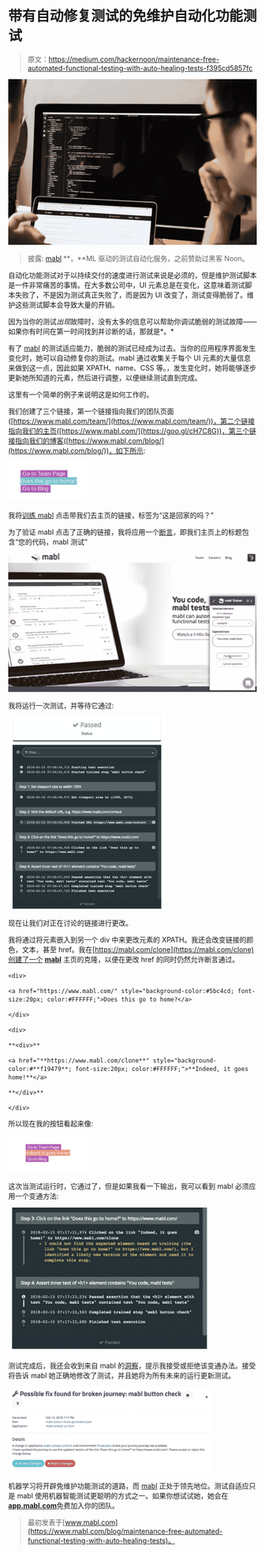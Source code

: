 # 带有自动修复测试的免维护自动化功能测试

> 原文：<https://medium.com/hackernoon/maintenance-free-automated-functional-testing-with-auto-healing-tests-f395cd5857fc>

![](img/3c9109a4c142b0a3d907d86c1b13fbc7.png)

> 披露: [mabl](https://goo.gl/cH7C8G) **，**ML 驱动的测试自动化服务，之前赞助过黑客 Noon。

自动化功能测试对于以持续交付的速度进行测试来说是必须的，但是维护测试脚本是一件非常痛苦的事情。在大多数公司中，UI 元素总是在变化，这意味着测试脚本失败了，不是因为测试真正失败了，而是因为 UI 改变了，测试变得脆弱了。维护这些测试脚本会导致大量的开销。

因为当你的测试*出现*故障时，没有太多的信息可以帮助你调试脆弱的测试故障——如果你有时间在第一时间找到并诊断的话，那就是*。*

有了 [mabl](https://goo.gl/cH7C8G) 的测试适应能力，脆弱的测试已经成为过去。当你的应用程序界面发生变化时，她可以自动修复你的测试。mabl 通过收集关于每个 UI 元素的大量信息来做到这一点，因此如果 XPATH、name、CSS 等。，发生变化时，她将能够逐步更新她所知道的元素，然后进行调整，以便继续测试直到完成。

这里有一个简单的例子来说明这是如何工作的。

我们创建了三个链接，第一个链接指向我们的团队页面([https://www.mabl.com/team/](https://www.mabl.com/team/))，第二个链接指向我们的主页([https://www.mabl.com/](https://goo.gl/cH7C8G))，第三个链接指向我们的博客([https://www.mabl.com/blog/](https://www.mabl.com/blog/))，如下所示:

![](img/f0fde2397da8b977e3c6d6e3f3c39a40.png)

我将[训练 mabl](https://www.mabl.com/blog/how-to-create-test-scripts-without-code-using-mabl) 点击带我们去主页的链接，标签为“这是回家的吗？”

为了验证 mabl 点击了正确的链接，我将应用一个[断言](https://help.mabl.com/docs/glossary#section-assertion)，即我们主页上的标题包含“您的代码，mabl 测试”

![](img/788a9801f1f77cf534fd60dc336359fd.png)

我将运行一次测试，并等待它通过:

![](img/4be7eabee7bf7805056c20253d633d3f.png)

现在让我们对正在讨论的链接进行更改。

我将通过将元素嵌入到另一个 div 中来更改元素的 XPATH。我还会改变链接的颜色，文本，甚至 href。我在[https://mabl.com/clone](https://mabl.com/clone)创建了一个 [**mabl**](https://app.mabl.com) 主页的克隆，以便在更改 href 的同时仍然允许断言通过。

`<div>`

`<a href="https://www.mabl.com/" style="background-color:#5bc4cd; font-size:20px; color:#FFFFFF;">Does this go to home?</a>`

`</div>`

`<div>`

`**<div>**`

`<a href="**https://www.mabl.com/clone**" style="background-color:#**f19479**; font-size:20px; color:#FFFFFF;">**Indeed, it goes home!**</a>`

`**</div>**`

`</div>`

所以现在我的按钮看起来像:

![](img/6126c5b81f4e2dba7b63a22bbf8bc3c9.png)

这次当测试运行时，它通过了，但是如果我看一下输出，我可以看到 mabl 必须应用一个变通方法:

![](img/a723f401004e96dd25672b8d49c4db83.png)

测试完成后，我还会收到来自 mabl 的[洞察](https://www.mabl.com/blog/machine-intelligence-for-clearer-regression-testing-insights)，提示我接受或拒绝该变通办法。接受将告诉 mabl 她正确地修改了测试，并且她将为所有未来的运行更新测试。

![](img/cc78fff50f5a5a934f46d97192294e48.png)

机器学习将开辟免维护功能测试的道路，而 [mabl](https://goo.gl/cH7C8G) 正处于领先地位。测试自适应只是 mabl 使用机器智能测试更聪明的方式之一。如果你想试试她，她会在[**app.mabl.com**](http://app.mabl.com/)免费加入你的团队。

> 最初发表于[www.mabl.com](https://www.mabl.com/blog/maintenance-free-automated-functional-testing-with-auto-healing-tests)。